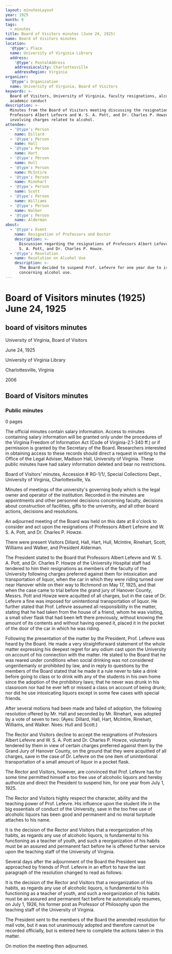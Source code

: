 ```yaml
---
layout: minutesLayout
year: 1925
month: 6
tags:
  - minutes
title: Board of Visitors minutes (June 24, 1925)
name: Board of Visitors minutes
location:
  '@type': Place
  name: University of Virginia Library
  address:
    '@type': PostalAddress
    addressLocality: Charlottesville
    addressRegion: Virginia
organizer:
  '@type': Organization
  name: University of Virginia, Board of Visitors
keywords: >-
  Board of Visitors, University of Virginia, faculty resignations, alcohol,
  academic conduct
description: >-
  Minutes from the Board of Visitors meeting discussing the resignations of
  Professors Albert Lefevre and W. S. A. Pott, and Dr. Charles P. Howze,
  involving charges related to alcohol.
attendee:
  - '@type': Person
    name: Dillard
  - '@type': Person
    name: Hall
  - '@type': Person
    name: Hart
  - '@type': Person
    name: Hull
  - '@type': Person
    name: McIntire
  - '@type': Person
    name: Rinehart
  - '@type': Person
    name: Scott
  - '@type': Person
    name: Williams
  - '@type': Person
    name: Walker
  - '@type': Person
    name: Alderman
about:
  - '@type': Event
    name: Resignation of Professors and Doctor
    description: >-
      Discussion regarding the resignations of Professors Albert Lefevre and W.
      S. A. Pott, and Dr. Charles P. Howze.
  - '@type': Resolution
    name: Resolution on Alcohol Use
    description: >-
      The Board decided to suspend Prof. Lefevre for one year due to issues
      concerning alcohol use.
---
```


<!-- altadded -->
<!-- altadded -->

<!-- llmmeta -->



<!-- llmformatted -->

# Board of Visitors minutes (1925) June 24, 1925

## board of visitors minutes

University of Virginia, Board of Visitors

June 24, 1925

University of Virginia Library

Charlottesville, Virginia

2006

## Board of Visitors minutes

### Public minutes

0 pages

The official minutes contain salary information. Access to minutes containing salary information will be granted only under the procedures of the Virginia Freedom of Information Act (Code of Virginia-2.1-340 ff.) or if permission is granted by the Secretary of the Board. Researchers interested in obtaining access to these records should direct a request in writing to the Office of the Legal Adviser, Madison Hall, University of Virginia. These public minutes have had salary information deleted and bear no restrictions.

Board of Visitors' minutes, Accession # RG-1/1/, Special Collections Dept., University of Virginia, Charlottesville, Va.

Minutes of meetings of the university's governing body which is the legal owner and operator of the institution. Recorded in the minutes are appointments and other personnel decisions concerning faculty, decisions about construction of facilities, gifts to the university, and all other board actions, decisions and resolutions.

An adjourned meeting of the Board was held on this date at 8 o'clock to consider and act upon the resignations of Professors Albert Lefevre and W. S. A. Pott, and Dr. Charles P. Howze.

There were present Visitors Dillard, Hall, Hart, Hull, McIntire, Rinehart, Scott, Williams and Walker, and President Alderman.

The President stated to the Board that Professors Albert Lefevre and W. S. A. Pott, and Dr. Charles P. Howze of the University Hospital staff had tendered to him their resignations as members of the faculty of the University following charges preferred against them for intoxication and transportation of liquor, when the car in which they were riding turned over near Hanover while on their way to Richmond on May 17, 1925, and that when the case came to trial before the grand jury of Hanover County, Messrs. Pott and Howze were acquitted of all charges, but in the case of Dr. Lefevre a fine was imposed for unintentional transportation of liquor. He further stated that Prof. Lefevre assumed all responsibility in the matter, stating that he had taken from the house of a friend, whom he was visiting, a small silver flask that had been left there previously, without knowing the amount of its contents and without having opened it, placed it in the pocket of the door of the car in which he was riding.

Following the presentation of the matter by the President, Prof. Lefevre was heard by the Board. He made a very straightforward statement of the whole matter expressing his deepest regret for any odium cast upon the University on account of his connection with the matter. He stated to the Board that he was reared under conditions when social drinking was not considered ungentlemanly or prohibited by law, and in reply to questions by the members of the Board stated that he made it a rule never to take a drink before going to class or to drink with any of the students in his own home since the adoption of the prohibitory laws; that he never was drunk in his classroom nor had he ever left or missed a class on account of being drunk; nor did he use intoxicating liquors except in some few cases with special friends.

After several motions had been made and failed of adoption, the following resolution offered by Mr. Hall and seconded by Mr. Rinehart, was adopted by a vote of seven to two:
(Ayes: Dillard, Hall, Hart, McIntire, Rinehart, Williams, and Walker. Noes: Hull and Scott.)

The Rector and Visitors decline to accept the resignations of Professors Albert Lefevre and W. S. A. Pott and Dr. Charles P. Howze, voluntarily tendered by them in view of certain charges preferred against them by the Grand Jury of Hanover County, on the ground that they were acquitted of all charges, save in the case of Dr. Lefevre on the one item of unintentional transportation of a small amount of liquor in a pocket flask.

The Rector and Visitors, however, are convinced that Prof. Lefevre has for some time permitted himself a too free use of alcoholic liquors and hereby authorize and direct the President to suspend him, for one year from July 1, 1925.

The Rector and Visitors highly respect the character, ability and the teaching power of Prof. Lefevre. His influence upon the student life in the big essentials of conduct of the University, save in the too free use of alcoholic liquors has been good and permanent and no moral turpitude attaches to his name.

It is the decision of the Rector and Visitors that a reorganization of his habits, as regards any use of alcoholic liquors, is fundamental to his functioning as a teacher of youth, and such a reorganization of his habits must be an assured and permanent fact before he is offered further service upon the teaching staff of the University of Virginia.

Several days after the adjournment of the Board the President was approached by friends of Prof. Lefevre in an effort to have the last paragraph of the resolution changed to read as follows:

It is the decision of the Rector and Visitors that a reorganization of his habits, as regards any use of alcoholic liquors, is fundamental to his functioning as a teacher of youth, and such a reorganization of his habits must be an assured and permanent fact before he automatically resumes, on July 1, 1926, his former post as Professor of Philosophy upon the teaching staff of the University of Virginia.

The President sent to the members of the Board the amended resolution for mail vote, but it was not unanimously adopted and therefore cannot be recorded officially, but is entered here to complete the actions taken in this matter.

On motion the meeting then adjourned.

